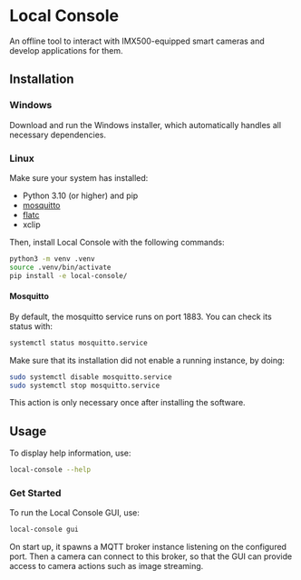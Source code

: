 # Local Console

An offline tool to interact with IMX500-equipped smart cameras and develop applications for them.

## Installation

### Windows

Download and run the Windows installer, which automatically handles all necessary dependencies.

### Linux

Make sure your system has installed:

* Python 3.10 (or higher) and pip
* [mosquitto](https://mosquitto.org/download)
* [flatc](https://github.com/google/flatbuffers/releases/tag/v24.3.25)
* xclip

Then, install Local Console with the following commands:

```sh
python3 -m venv .venv
source .venv/bin/activate
pip install -e local-console/
```

#### Mosquitto

By default, the mosquitto service runs on port 1883. You can check its status with:

```sh
systemctl status mosquitto.service
```

Make sure that its installation did not enable a running instance, by doing:

```sh
sudo systemctl disable mosquitto.service
sudo systemctl stop mosquitto.service
```

This action is only necessary once after installing the software.

## Usage

To display help information, use:

```sh
local-console --help
```

### Get Started

To run the Local Console GUI, use:

```sh
local-console gui
```

On start up, it spawns a MQTT broker instance listening on the configured port. Then a camera can connect to this broker, so that the GUI can provide access to camera actions such as image streaming.
